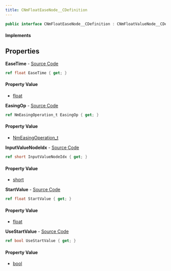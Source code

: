 ```yaml
---
title: CNmFloatEaseNode__CDefinition
---
```


```csharp
public interface CNmFloatEaseNode__CDefinition : CNmFloatValueNode__CDefinition, CNmValueNode__CDefinition, CNmGraphNode__CDefinition, ISchemaClass<CNmGraphNode__CDefinition>, ISchemaClass<CNmValueNode__CDefinition>, ISchemaClass<CNmFloatValueNode__CDefinition>, ISchemaClass<CNmFloatEaseNode__CDefinition>, ISchemaField, ISchemaClass, INativeHandle
```

#### Implements

## Properties

**EaseTime** - [Source Code](https://github.com/swiftly-solution/swiftlys2/blob/main/managed/src/SwiftlyS2.Generated/Schemas/Interfaces/CNmFloatEaseNode__CDefinition.cs#L16)

```csharp
ref float EaseTime { get; }
```

#### Property Value

- [float](https://learn.microsoft.com/dotnet/api/system.single)

**EasingOp** - [Source Code](https://github.com/swiftly-solution/swiftlys2/blob/main/managed/src/SwiftlyS2.Generated/Schemas/Interfaces/CNmFloatEaseNode__CDefinition.cs#L22)

```csharp
ref NmEasingOperation_t EasingOp { get; }
```

#### Property Value

- [NmEasingOperation_t](/docs/api/shared/schemadefinitions/nmeasingoperation_t)

**InputValueNodeIdx** - [Source Code](https://github.com/swiftly-solution/swiftlys2/blob/main/managed/src/SwiftlyS2.Generated/Schemas/Interfaces/CNmFloatEaseNode__CDefinition.cs#L20)

```csharp
ref short InputValueNodeIdx { get; }
```

#### Property Value

- [short](https://learn.microsoft.com/dotnet/api/system.int16)

**StartValue** - [Source Code](https://github.com/swiftly-solution/swiftlys2/blob/main/managed/src/SwiftlyS2.Generated/Schemas/Interfaces/CNmFloatEaseNode__CDefinition.cs#L18)

```csharp
ref float StartValue { get; }
```

#### Property Value

- [float](https://learn.microsoft.com/dotnet/api/system.single)

**UseStartValue** - [Source Code](https://github.com/swiftly-solution/swiftlys2/blob/main/managed/src/SwiftlyS2.Generated/Schemas/Interfaces/CNmFloatEaseNode__CDefinition.cs#L24)

```csharp
ref bool UseStartValue { get; }
```

#### Property Value

- [bool](https://learn.microsoft.com/dotnet/api/system.boolean)

